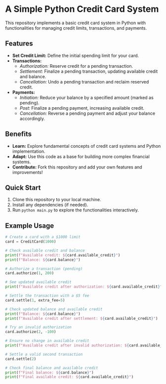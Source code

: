 # A Simple Python Credit Card System

This repository implements a basic credit card system in Python with functionalities for managing credit limits, transactions, and payments.

## Features

- **Set Credit Limit:** Define the initial spending limit for your card.
- **Transactions:**
  - *Authorization:* Reserve credit for a pending transaction.
  - *Settlement:* Finalize a pending transaction, updating available credit and balance.
  - *Cancellation:* Undo a pending transaction and reclaim reserved credit.
- **Payments:**
  - *Initiation:* Reduce your balance by a specified amount (marked as pending).
  - *Post:* Finalize a pending payment, increasing available credit.
  - *Cancellation:* Reverse a pending payment and adjust your balance accordingly.

## Benefits

- **Learn:** Explore fundamental concepts of credit card systems and Python implementation.
- **Adapt:** Use this code as a base for building more complex financial systems.
- **Contribute:** Fork this repository and add your own features and improvements!

## Quick Start

1. Clone this repository to your local machine.
2. Install any dependencies (if needed).
3. Run `python main.py` to explore the functionalities interactively.

## Example Usage

```python
# Create a card with a $1000 limit
card = CreditCard(1000)

# Check available credit and balance
print(f"Available credit: ${card.available_credit}")
print(f"Balance: ${card.balance}")

# Authorize a transaction (pending)
card.authorize(1, 200)

# See updated available credit
print(f"Available credit after authorization: ${card.available_credit}")

# Settle the transaction with a $5 fee
card.settle(1, extra_fee=5)

# Check updated balance and available credit
print(f"Balance: ${card.balance}")
print(f"Available credit after settlement: ${card.available_credit}")

# Try an invalid authorization
card.authorize(2, -100)

# Ensure no change in available credit
print(f"Available credit after invalid authorization: ${card.available_credit}")

# Settle a valid second transaction
card.settle(2)

# Check final balance and available credit
print(f"Final balance: ${card.balance}")
print(f"Final available credit: ${card.available_credit}")
